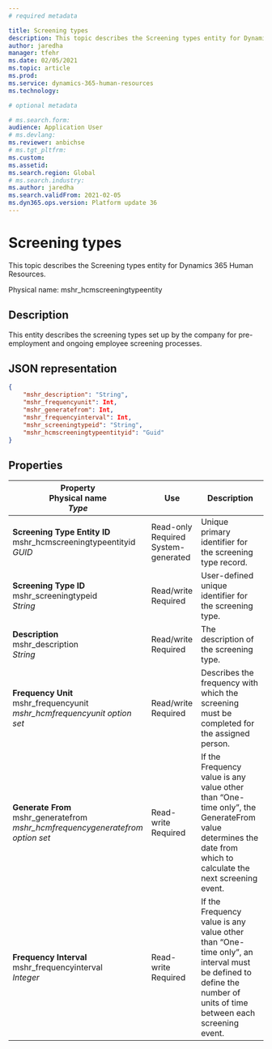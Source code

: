 ```yaml
---
# required metadata

title: Screening types
description: This topic describes the Screening types entity for Dynamics 365 Human Resources.
author: jaredha
manager: tfehr
ms.date: 02/05/2021
ms.topic: article
ms.prod: 
ms.service: dynamics-365-human-resources
ms.technology: 

# optional metadata

# ms.search.form: 
audience: Application User
# ms.devlang: 
ms.reviewer: anbichse
# ms.tgt_pltfrm: 
ms.custom: 
ms.assetid: 
ms.search.region: Global
# ms.search.industry: 
ms.author: jaredha
ms.search.validFrom: 2021-02-05
ms.dyn365.ops.version: Platform update 36
---
```


# Screening types

This topic describes the Screening types entity for Dynamics 365 Human Resources.

Physical name: mshr_hcmscreeningtypeentity

## Description

This entity describes the screening types set up by the company for pre-employment and ongoing employee screening processes.

## JSON representation

```json
{
    "mshr_description": "String",
    "mshr_frequencyunit": Int,
    "mshr_generatefrom": Int,
    "mshr_frequencyinterval": Int,
    "mshr_screeningtypeid": "String",
    "mshr_hcmscreeningtypeentityid": "Guid"
}
```

## Properties

| Property<br>**Physical name**<br>***Type*** | Use | Description |
| --- | --- | --- |
| **Screening Type Entity ID**<br>mshr_hcmscreeningtypeentityid<br>*GUID* | Read-only<br>Required<br>System-generated | Unique primary identifier for the screening type record. |
| **Screening Type ID**<br>mshr_screeningtypeid<br>*String* | Read/write<br>Required | User-defined unique identifier for the screening type. |
| **Description**<br>mshr_description<br>*String* | Read/write<br>Required | The description of the screening type. |
| **Frequency Unit**<br>mshr_frequencyunit<br>*mshr_hcmfrequencyunit option set* | Read/write<br>Required | Describes the frequency with which the screening must be completed for the assigned person. |
| **Generate From**<br>mshr_generatefrom<br>*mshr_hcmfrequencygeneratefrom option set* | Read-write<br>Required | If the Frequency value is any value other than “One-time only”, the GenerateFrom value determines the date from which to calculate the next screening event. |
| **Frequency Interval**<br>mshr_frequencyinterval<br>*Integer* | Read-write<br>Required | If the Frequency value is any value other than “One-time only”, an interval must be defined to define the number of units of time between each screening event. |
